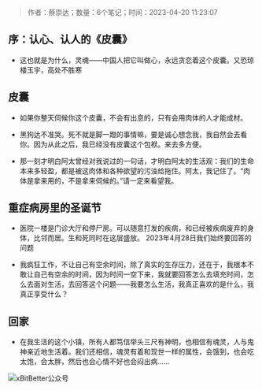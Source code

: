 > 作者：蔡崇达；数量：6个笔记；时间：2023-04-20 11:23:07

## 序：认心、认人的《皮囊》
- 这也就是为什么，灵魂——中国人把它叫做心，永远贪恋着这个皮囊。又恐琼楼玉宇，高处不胜寒

## 皮囊

- 如果你整天伺候你这个皮囊，不会有出息的，只有会用肉体的人才能成材。

- 黑狗达不准哭。死不就是脚一蹬的事情嘛，要是诚心想念我，我自然会去看你。因为从此之后，我已经没有皮囊这个包袱。来去多方便。

- 那一刻才明白阿太曾经对我说过的一句话，才明白阿太的生活观：我们的生命本来多轻盈，都是被这肉体和各种欲望的污浊给拖住。阿太，我记住了。“肉体是拿来用的，不是拿来伺候的。”请一定来看望我。

## 重症病房里的圣诞节

- 医院一楼是门诊大厅和停尸房。可以随意打发的疾病，和已经被疾病废弃的身体，比邻而居。生和死同时在这层盛放。
2023年4月28日我们始终要回答的问题

- 我疯狂工作，不让自己有空余时间，除了真实的生存压力，还在于，我根本不敢让自己有空余的时间，因为时间一空下来，我就要回答怎么去填充时间，怎么去面对生活，去回答这个问题——我要怎么生活，我真正喜欢的是什么，我真正享受什么？

## 回家
- 在我生活的这个小镇，所有人都笃信举头三尺有神明，也相信有魂灵，人与鬼神亲近地生活着。我们还相信，魂灵有着和现世一样的属性，会饿到，也会吃太饱，会太胖，然后也会心情不好也会闷出病……

![xBitBetter公众号](https://goohugo.github.io/xbitbetter.png "xBitBetter公众号")
<!-- ##{"timestamp":1748997075}## -->